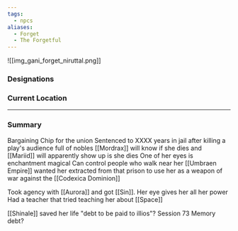 ```yaml
---
tags:
  - npcs
aliases:
  - Forget
  - The Forgetful
---
```

![[img_gani_forget_niruttal.png]]

### Designations


### Current Location


___
### Summary
Bargaining Chip for the union 
Sentenced to XXXX years in jail after killing a play's audience full of nobles 
[[Mordrax]] will know if she dies and [[Mariid]] will apparently show up is she dies
One of her eyes is enchantment magical
Can control people who walk near her
[[Umbraen Empire]] wanted her extracted from that prison to use her as a weapon of war against the [[Codexica Dominion]]

Took agency with [[Aurora]] and got [[Sin]]. 
Her eye gives her all her power
Had a teacher that tried teaching her about [[Space]]

[[Shinale]] saved her life 
"debt to be paid to illios"? Session 73
Memory debt?